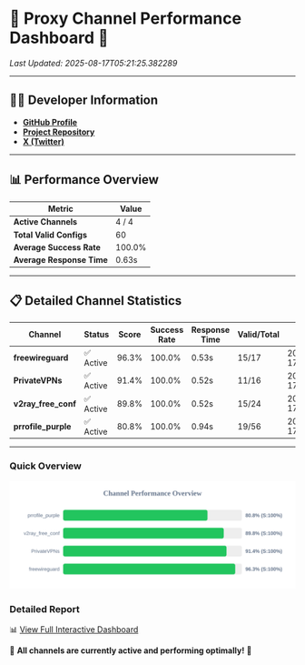 # 🌟 Proxy Channel Performance Dashboard 🌟

_Last Updated: 2025-08-17T05:21:25.382289_

---

## 👩‍💻 Developer Information

- **[GitHub Profile](https://github.com/4n0nymou3)**  
- **[Project Repository](https://github.com/4n0nymou3/multi-proxy-config-fetcher)**  
- **[X (Twitter)](https://x.com/4n0nymou3)**  

---

## 📊 Performance Overview

| Metric                | Value       |
|-----------------------|-------------|
| **Active Channels**   | 4 / 4       |
| **Total Valid Configs** | 60          |
| **Average Success Rate** | 100.0%      |
| **Average Response Time** | 0.63s       |

---

## 📋 Detailed Channel Statistics

| Channel          | Status     | Score  | Success Rate | Response Time | Valid/Total | Last Success               |
|------------------|------------|--------|--------------|---------------|-------------|----------------------------|
| **freewireguard**  | ✅ Active  | 96.3%  | 100.0% | 0.53s         | 15/17       | 2025-08-17T05:21:25.380891 |
| **PrivateVPNs**  | ✅ Active  | 91.4%  | 100.0% | 0.52s         | 11/16       | 2025-08-17T05:21:24.820283 |
| **v2ray_free_conf**  | ✅ Active  | 89.8%  | 100.0% | 0.52s         | 15/24       | 2025-08-17T05:21:24.257929 |
| **prrofile_purple**  | ✅ Active  | 80.8%  | 100.0% | 0.94s         | 19/56       | 2025-08-17T05:21:23.690223 |

---

### Quick Overview
<div align="center">
  <a href="https://raw.githubusercontent.com/nullluser/NullRepo/refs/heads/main/assets/channel_stats_chart.svg">
    <img src="https://raw.githubusercontent.com/nullluser/NullRepo/refs/heads/main/assets/channel_stats_chart.svg" alt="Source Performance Statistics" width="800">
  </a>
</div>

### Detailed Report
📊 [View Full Interactive Dashboard](https://htmlpreview.github.io/?https://github.com/nullluser/NullRepo/blob/main/assets/performance_report.html)

🎉 **All channels are currently active and performing optimally!** 🎉
